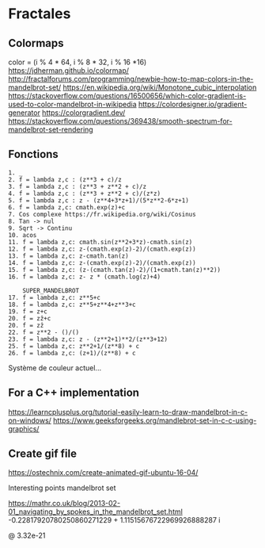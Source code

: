 # Fractales

## Colormaps

color = (i % 4 * 64, i % 8 * 32, i % 16 *16)
https://jdherman.github.io/colormap/    
http://fractalforums.com/programming/newbie-how-to-map-colors-in-the-mandelbrot-set/
https://en.wikipedia.org/wiki/Monotone_cubic_interpolation
https://stackoverflow.com/questions/16500656/which-color-gradient-is-used-to-color-mandelbrot-in-wikipedia
https://colordesigner.io/gradient-generator
https://colorgradient.dev/
https://stackoverflow.com/questions/369438/smooth-spectrum-for-mandelbrot-set-rendering


## Fonctions

    1. _
    2. f = lambda z,c : (z**3 + c)/z
    3. f = lambda z,c : (z**3 + z**2 + c)/z
    4. f = lambda z,c : (z**3 + z**2 + c)/(z*z)
    5. f = lambda z,c : z - (z**4+3*z+1)/(5*z**2-6*z+1)
    6. f = lambda z,c: cmath.exp(z)+c
    7. Cos complexe https://fr.wikipedia.org/wiki/Cosinus
    8. Tan -> nul
    9. Sqrt -> Continu
    10. acos
    11. f = lambda z,c: cmath.sin(z**2+3*z)-cmath.sin(z)
    12. f = lambda z,c: z-(cmath.exp(z)-2)/(cmath.exp(z))
    13. f = lambda z,c: z-cmath.tan(z)
    14. f = lambda z,c: z-(cmath.exp(z)-2)/(cmath.exp(z))
    15. f = lambda z,c: (z-(cmath.tan(z)-2)/(1+cmath.tan(z)**2))
    16. f = lambda z,c: z- z * (cmath.log(z)+4)

        SUPER_MANDELBROT
    17. f = lambda z,c: z**5+c
    18. f = lambda z,c: z**5+z**4+z**3+c
    19. f = z+c
    20. f = zẑ+c
    20. f = zẑ
    22. f = z**2 - ()/()
    23. f = lambda z,c: z - (z**2+1)**2/(z**3+12)
    25. f = lambda z,c: z**2+1/(z**8) + c
    26. f = lambda z,c: (z+1)/(z**8) + c
    

    
  Système de couleur actuel...


## For a C++ implementation
https://learncplusplus.org/tutorial-easily-learn-to-draw-mandelbrot-in-c-on-windows/
https://www.geeksforgeeks.org/mandlebrot-set-in-c-c-using-graphics/

## Create gif file
https://ostechnix.com/create-animated-gif-ubuntu-16-04/

Interesting points mandelbrot set

https://mathr.co.uk/blog/2013-02-01_navigating_by_spokes_in_the_mandelbrot_set.html
 -0.22817920780250860271229 +
  1.11515676722969926888287 i

@ 3.32e-21

